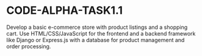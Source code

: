 # CODE-ALPHA-TASK1.1
Develop a basic e-commerce store with product listings and a shopping cart. Use HTML/CSS/JavaScript for the frontend and a backend framework like Django or Express.js with a database for product management and order processing.
